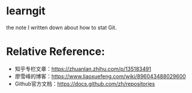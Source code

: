 # learngit

the note I written down about how to stat Git.

# Relative Reference:
* 知乎专栏文章：https://zhuanlan.zhihu.com/p/135183491
* 廖雪峰的博客：https://www.liaoxuefeng.com/wiki/896043488029600
* Github官方文档：https://docs.github.com/zh/repositories

